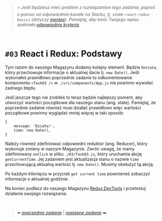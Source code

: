 > :star: *Jeśli będziesz mieć problem z rozwiązaniem tego zadania, poproś o pomoc na odpowiednim kanale na Slacku, tj. `s2e06-react-redux-basics` (dotyczy [mentee](https://devmentor.pl/mentoring-javascript/)). Pamiętaj, aby treść Twojego wpisu spełniała [odpowiednie kryteria](https://devmentor.pl/jak-prosic-o-pomoc/).*

&nbsp;

# `#03` React i Redux: Podstawy

Tym razem do naszego Magazynu dodamy kolejny element. Będzie to`state`, który przechowuje informacje o aktualnej dacie tj. `new Date()`. Jeśli wykonałeś prawidłowo poprzednie zadanie to odkomentowanie komponentu `<Task03 />` w `./src/components/App.js` nie powinno wywołać żadnego błędu. 

Jeśli jeszcze tego nie zrobiłeś to teraz będzie najlepszy poment, aby utworzyć wartości początkowe dla naszego stanu (ang. state). Pamiętaj, że poprzednie zadaine również musi działać prawidłowo więc wartości początkowe powinny wyglądać mniej więcej w taki sposób:
```
{
    message: 'Działa!',
    time: new Date(),
}
```

Należy również zdefiniować odpowiedni reduktor (ang. Reducer), który wykonuje zmiany w naszym Magazynie. Zwróć uwagę, że mamy zdefiniowany `onClick` w pliku `./03/Task03.js`, który uruchamia akcję `getCurrentTime`. Jej zadaniem jest aktualizacja stanu o nazwie `time` przechowującą aktualną wartość tj. `new Date()`. Musimy obsłużyć tą akcję.

Po każdym kliknięciu w przycisk `get current time` powinieneś zobaczyć informacje o aktualnej godzinie.

Na koniec podłacz do naszego Magazynu [Redux DevTools](https://github.com/zalmoxisus/redux-devtools-extension) i przetestuj działania swojego rozwiązania.

&nbsp;

> :arrow_left: [*poprzednie zadanie*](./../02) | [*następne zadanie*](./../04) :arrow_right:
